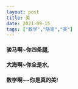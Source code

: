 ```yaml
---
layout: post
title: 美
date: 2021-09-15
tags: ["数学","随笔","美"]
---
```


#### 骏马啊~你四条腿,

#### 大海啊~你全是水,

#### 数学啊~~你是真的美!